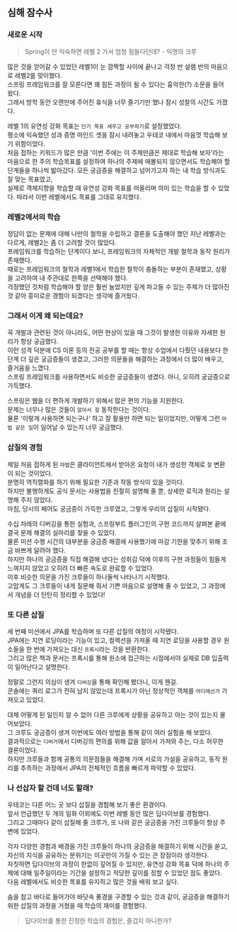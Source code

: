 ## 심해 잠수사

### 새로운 시작
> Spring이 안 익숙하면 레벨 2 가서 엄청 힘들다던데? - 익명의 크루

많은 것을 얻어갈 수 있었던 레벨1이 눈 깜짝할 사이에 끝나고 걱정 반 설렘 반의 마음으로 레벨2를 맞이했다.  
스프링 프레임워크를 잘 모른다면 꽤 힘든 과정이 될 수 있다는 흉악한(?) 소문을 들어 왔다.  
그래서 방학 동안 오랜만에 주어진 휴식을 너무 즐기기만 했나 잠시 성찰의 시간도 가졌다.

레벨 1의 유연성 강화 목표는 `단기 목표 세우고 공부하기`로 설정했었다.  
평소에 익숙했던 성과 증명 마인드 셋을 잠시 내려놓고 우테코 내에서 마음껏 학습해 보기 위함이었다.  
처음 접하는 키워드가 많은 만큼 '이번 주에는 이 주제만큼은 제대로 학습해 보자'라는 마음으로 한 주의 학습목표를 설정하여
하나의 주제에 매몰되지 않으면서도 학습해야 할 단계들을 하나씩 밟아갔다.
모든 궁금증을 해결하고 넘어가고자 하는 내 학습 방식과도 잘 맞는 목표였고,  
실제로 객체지향을 학습할 때 유연성 강화 목표를 떠올리며 의미 있는 학습을 할 수 있었다.
따라서 이번 레벨에서도 목표를 그대로 유지했다.

### 레벨2에서의 학습
정답이 없는 문제에 대해 나만의 철학을 수립하고 결론을 도출해야 했던 지난 레벨과는 다르게, 레벨2는 좀 더 고려할 것이 많았다.  
프레임워크를 학습하는 단계이다 보니, 프레임워크의 자체적인 개발 철학과 동작 원리가 존재했다.  
때로는 프레임워크의 철학과 레벨1에서 학습한 철학이 충돌하는 부분이 존재했고, 상황을 고려하여 내 주관대로 한쪽을 선택해야 했다.  
걱정했던 것처럼 학습해야 할 양은 훨씬 늘었지만 깊게 파고들 수 있는 주제가 더 많아진 것 같아 흥미로운 경험이 되겠다는 생각에 즐거웠다.

### 그래서 이게 왜 되는데요?
꼭 개발과 관련된 것이 아니라도, 어떤 현상이 있을 때 그것이 발생한 이유와 자세한 원리가 항상 궁금했다.  
이런 성격 덕분에 CS 이론 등의 전공 공부를 할 때는 항상 수업에서 다뤘던 내용보다 한 단계 더 깊은 궁금증들이 생겼고, 그러한 의문들을 해결하는 과정에서 더 많이 배우고, 즐거움을 느꼈다.  
스프링 프레임워크를 사용하면서도 비슷한 궁금증들이 생겼다. 아니, 오히려 궁금증으로 가득했다.

스프링은 웹을 더 편하게 개발하기 위해서 많은 편의 기능을 지원한다.  
문제는 너무나 많은 것들이 `알아서 잘` 동작한다는 것이다.  
물론 '이렇게 사용하면 되는구나' 하고 잘 활용만 하면 되는 일이었지만, 어떻게 그런 `마법 같은 일`이 일어날 수 있는지 너무 궁금했다.

### 삽질의 경험
제일 처음 접하게 된 `마법`은 클라이언트에서 받아온 요청이 내가 생성한 객체로 `잘` 변환이 되는 것이었다.  
분명히 역직렬화를 하기 위해 필요한 기준과 작동 방식이 있을 것이다.  
하지만 불행하게도 공식 문서는 사용법을 친절히 설명해 줄 뿐, 상세한 로직과 원리는 설명해 주지 않았다.  
마침, 당시의 페어도 궁금증이 가득한 크루였고, 그렇게 우리의 삽질이 시작됐다.

수십 차례의 디버깅을 통한 실험과, 스프링부트 플러그인의 구현 코드까지 살펴본 끝에 결국 문제 해결의 실마리를 찾을 수 있었다.  
물론 미션 수행 시간의 대부분을 궁금증 해결에 사용했기에 마감 기한을 맞추기 위해 조금 바쁘게 달려야 했다.  
하지만 하나의 궁금증을 직접 해결해 냈다는 성취감 덕에 이후의 구현 과정들이 힘들게 느껴지지 않았고 오히려 더 빠른 속도로 완료할 수 있었다.  
이후 비슷한 의문을 가진 크루들이 하나둘씩 나타나기 시작했다.  
고맙게도 그 크루들이 내게 질문해 줘서 기쁜 마음으로 설명해 줄 수 있었고, 그 과정에서 개념을 더 탄탄히 정리할 수 있었다!

### 또 다른 삽질
세 번째 미션에서 JPA를 학습하며 또 다른 삽질의 여정이 시작됐다.  
JPA에는 지연 로딩이라는 기능이 있고, 컬렉션을 가져올 때 지연 로딩을 사용할 경우 원소들을 한 번에 가져오는 대신 `프록시`라는 것을 반환한다.  
그리고 많은 책과 문서는 프록시를 통해 원소에 접근하는 시점에서야 실제로 DB 입출력이 일어난다고 설명한다.

정말로 그런지 의심이 생겨 `디버깅`을 통해 확인해 봤더니, 이게 웬걸.  
콘솔에는 쿼리 로그가 전혀 남지 않았는데 프록시가 아닌 정상적인 객체를 `어디에선가` 가져오고 있었다.  

대체 어떻게 된 일인지 알 수 없어 다른 크루에게 상황을 공유하고 아는 것이 있는지 물어보았다.  
그 크루도 궁금증이 생겨 이번에도 여러 방법을 통해 같이 여러 실험을 해 보았다.  
결과적으로는 `디버거`에서 디버깅의 편의를 위해 값을 알아서 가져와 주는, 다소 허무한 결론이었다.  
하지만 크루들과 함께 공통의 의문점들을 해결해 가며 서로의 가설을 공유하고, 동작 원리를 추측하는 과정에서 JPA의 전체적인 흐름을 빠르게 파악할 수 있었다.

### 나 선삽자 할 건데 너도 할래?
우테코는 다른 어느 곳 보다 삽질을 경험해 보기 좋은 환경이다.  
앞서 언급했던 두 개의 일화 이외에도 이번 레벨 동안 많은 딥다이브를 경험했다.   
그리고 그때마다 같이 삽질해 줄 크루가, 또 나와 같은 궁금증을 가진 크루들이 항상 주변에 있었다.  

각자 다양한 경험과 배경을 가진 크루들이 하나의 궁금증을 해결하기 위해 시간을 쏟고, 자신의 지식을 공유하는 분위기는 이곳만이 가질 수 있는 큰 장점이라 생각한다.  
자칫하면 딥다이브의 과정이 한없이 깊어질 수 있지만, 유연성 강화 목표 덕에 하나의 주제에 대해 일주일이라는 기간을 설정하고 적당한 깊이를 정할 수 있었던 점도 좋았다.  
다음 레벨에서도 비슷한 목표를 유지하고 많은 것을 배워 보고 싶다.

숨을 참고 바다로 들어가야 바닷속 풍경을 구경할 수 있는 것과 같이, 궁금증을 해결하기 위한 삽질의 과정을 거쳤을 때 학습의 재미를 경험했다.

> 딥다이브를 통한 진정한 학습의 경험은, 즐겁지 아니한가?
